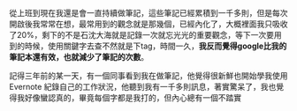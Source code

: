 從上班到現在我還是會一直持續做筆記，這些筆記已經累積到一千多則，但是每次開啟後我常常在想，最常用到的觀念就是那幾個，已經內化了，大概裡面我只吸收了20%，剩下的不是石沈大海就是記錄一次就忘光光的重要觀念，等下一次要用到的時候，使用關鍵字去查不然就是下tag，時間一久，**我反而覺得google比我的筆記本還有效，也就減少了筆記的次數**。

記得三年前的某一天，有一個同事看到我在做筆記，他覺得很新鮮也開始學我使用Evernote 紀錄自己的工作狀況，他聽到我有一千多則訊息，著實驚呆了，我也覺得我好像蠻認真的，畢竟每個字都是我打的，但內心總有一個不踏實

